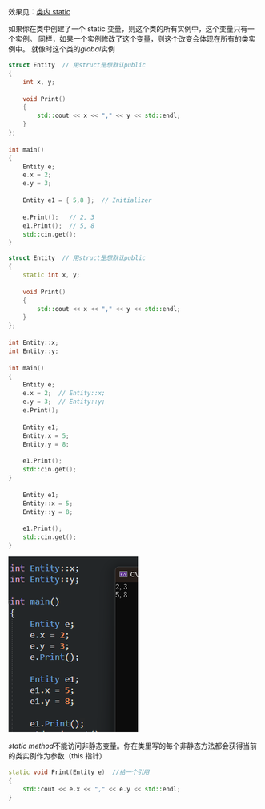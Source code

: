 效果见：[类内 static](21%20Static%20in%20C++.md#^e0f8b6)

如果你在类中创建了一个 static 变量，则这个类的所有实例中，这个变量只有一个实例。
同样，如果一个实例修改了这个变量，则这个改变会体现在所有的类实例中。
就像时这个类的*global*实例

```cpp
struct Entity  // 用struct是想默认public
{
	int x, y;

	void Print()
	{
		std::cout << x << "," << y << std::endl;
	}
};

int main()
{
	Entity e;
	e.x = 2;
	e.y = 3;

	Entity e1 = { 5,8 };  // Initializer

	e.Print();   // 2, 3
	e1.Print();  // 5, 8
	std::cin.get();
}
```

```cpp
struct Entity  // 用struct是想默认public
{
	static int x, y;

	void Print()
	{
		std::cout << x << "," << y << std::endl;
	}
};

int Entity::x;
int Entity::y;

int main()
{
	Entity e;
	e.x = 2;  // Entity::x;
	e.y = 3;  // Entity::y;
	e.Print();

	Entity e1;
	Entity.x = 5;
	Entity.y = 8;

	e1.Print();
	std::cin.get();
}

	Entity e1;
	Entity::x = 5;
	Entity::y = 8;

	e1.Print();
	std::cin.get();
}
```

![](./storage%20bag/Pasted%20image%2020230703002745.png)

*static method*不能访问非静态变量。你在类里写的每个非静态方法都会获得当前的类实例作为参数（this 指针）

```cpp
static void Print(Entity e)  //给一个引用
{
	std::cout << e.x << "," << e.y << std::endl;
}
```
